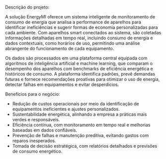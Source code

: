 Descrição do projeto:

A solução EnergyMI oferece um sistema inteligente de monitoramento de consumo de energia que analisa a performance de aparelhos para identificar ineficiências e sugerir formas de economia personalizadas para cada ambiente. Com aparelhos smart conectados ao sistema, são coletadas informações detalhadas em tempo real, incluindo consumo de energia e dados contextuais, como horários de uso, permitindo uma análise abrangente do funcionamento de cada equipamento.

Os dados são processados em uma plataforma central equipada com algoritmos de inteligência artificial e machine learning, que comparam o desempenho dos aparelhos com benchmarks de eficiência energética e históricos de consumo. A plataforma identifica padrões, prevê demandas futuras e fornece recomendações proativas para otimizar o uso de energia, detectar falhas em equipamentos e evitar desperdícios.

Benefícios para o negócio:

- Redução de custos operacionais por meio da identificação de equipamentos ineficientes e ajustes personalizados.
- Sustentabilidade energética, alinhando a empresa a práticas mais verdes e responsáveis.
- Eficiência contínua, com monitoramento em tempo real e melhorias baseadas em dados confiáveis.
- Prevenção de falhas e manutenção preditiva, evitando gastos com reparos inesperados.
- Tomada de decisão estratégica, com relatórios detalhados e previsões de consumo energético.
